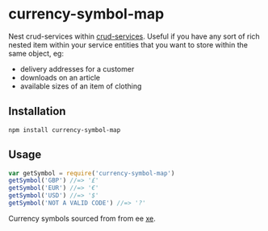 # currency-symbol-map

Nest crud-services within [crud-services](http://npm.im/crud-service). Useful if you have any sort of rich
nested item within your service entities that you want to store within the same object, eg:

- delivery addresses for a customer
- downloads on an article
- available sizes of an item of clothing

## Installation

    npm install currency-symbol-map

## Usage

```js
var getSymbol = require('currency-symbol-map')
getSymbol('GBP') //=> '£'
getSymbol('EUR') //=> '€'
getSymbol('USD') //=> '$'
getSymbol('NOT A VALID CODE') //=> '?'
```

Currency symbols sourced from from ee [xe](http://www.xe.com/symbols.php).
